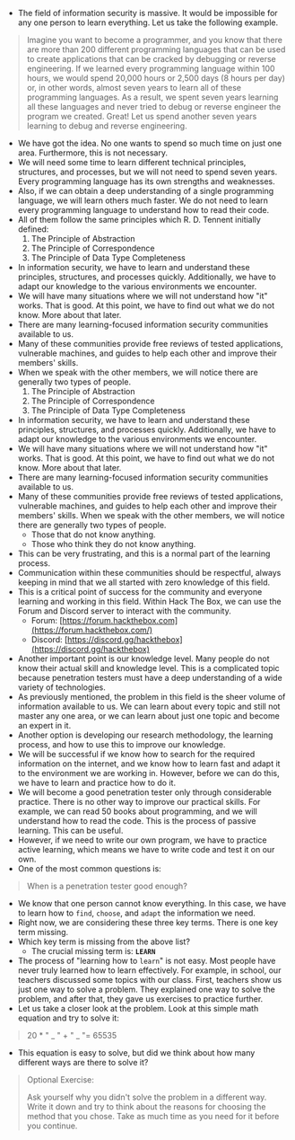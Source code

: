 - The field of information security is massive. It would be impossible for any one person to learn everything. Let us take the following example.

> Imagine you want to become a programmer, and you know that there are more than 200 different programming languages that can be used to create applications that can be cracked by debugging or reverse engineering. If we learned every programming language within 100 hours, we would spend 20,000 hours or 2,500 days (8 hours per day) or, in other words, almost seven years to learn all of these programming languages. As a result, we spent seven years learning all these languages and never tried to debug or reverse engineer the program we created. Great! Let us spend another seven years learning to debug and reverse engineering.


- We have got the idea. No one wants to spend so much time on just one area. Furthermore, this is not necessary. 
- We will need some time to learn different technical principles, structures, and processes, but we will not need to spend seven years. Every programming language has its own strengths and weaknesses. 
- Also, if we can obtain a deep understanding of a single programming language, we will learn others much faster. We do not need to learn every programming language to understand how to read their code. 
- All of them follow the same principles which R. D. Tennent initially defined:
	1. The Principle of Abstraction
	2. The Principle of Correspondence
	3. The Principle of Data Type Completeness
- In information security, we have to learn and understand these principles, structures, and processes quickly. Additionally, we have to adapt our knowledge to the various environments we encounter. 
- We will have many situations where we will not understand how "it" works. That is good. At this point, we have to find out what we do not know. More about that later.
- There are many learning-focused information security communities available to us. 
- Many of these communities provide free reviews of tested applications, vulnerable machines, and guides to help each other and improve their members' skills. 
- When we speak with the other members, we will notice there are generally two types of people.
	1. The Principle of Abstraction
	2. The Principle of Correspondence
	3. The Principle of Data Type Completeness
- In information security, we have to learn and understand these principles, structures, and processes quickly. Additionally, we have to adapt our knowledge to the various environments we encounter. 
- We will have many situations where we will not understand how "it" works. That is good. At this point, we have to find out what we do not know. More about that later.
- There are many learning-focused information security communities available to us. 
- Many of these communities provide free reviews of tested applications, vulnerable machines, and guides to help each other and improve their members' skills. When we speak with the other members, we will notice there are generally two types of people.
	- Those that do not know anything.
	- Those who think they do not know anything.
- This can be very frustrating, and this is a normal part of the learning process. 
- Communication within these communities should be respectful, always keeping in mind that we all started with zero knowledge of this field. 
- This is a critical point of success for the community and everyone learning and working in this field. Within Hack The Box, we can use the Forum and Discord server to interact with the community.
	- Forum: [https://forum.hackthebox.com](https://forum.hackthebox.com/)
	- Discord: [https://discord.gg/hackthebox](https://discord.gg/hackthebox)
- Another important point is our knowledge level. Many people do not know their actual skill and knowledge level. This is a complicated topic because penetration testers must have a deep understanding of a wide variety of technologies. 
- As previously mentioned, the problem in this field is the sheer volume of information available to us. We can learn about every topic and still not master any one area, or we can learn about just one topic and become an expert in it.
- Another option is developing our research methodology, the learning process, and how to use this to improve our knowledge. 
- We will be successful if we know how to search for the required information on the internet, and we know how to learn fast and adapt it to the environment we are working in. However, before we can do this, we have to learn and practice how to do it.
- We will become a good penetration tester only through considerable practice. There is no other way to improve our practical skills. For example, we can read 50 books about programming, and we will understand how to read the code. This is the process of passive learning. This can be useful. 
- However, if we need to write our own program, we have to practice active learning, which means we have to write code and test it on our own.
- One of the most common questions is:

> When is a penetration tester good enough?

- We know that one person cannot know everything. In this case, we have to learn how to `find`, `choose`, and `adapt` the information we need.
- Right now, we are considering these three key terms. There is one key term missing.
- Which key term is missing from the above list?
	- The crucial missing term is: **`LEARN`**
- The process of "learning how to `learn`" is not easy. Most people have never truly learned how to learn effectively. For example, in school, our teachers discussed some topics with our class. First, teachers show us just one way to solve a problem. They explained one way to solve the problem, and after that, they gave us exercises to practice further.
- Let us take a closer look at the problem. Look at this simple math equation and try to solve it:

> 20 *  " _ " + " _ "= 65535

- This equation is easy to solve, but did we think about how many different ways are there to solve it?

> Optional Exercise:
> 
> Ask yourself why you didn't solve the problem in a different way. Write it down and try to think about the reasons for choosing the method that you chose. Take as much time as you need for it before you continue.